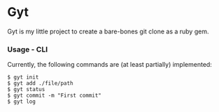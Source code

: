 Gyt
===

Gyt is my little project to create a bare-bones git clone as a ruby gem.

### Usage - CLI

Currently, the following commands are (at least partially) implemented:

```
$ gyt init
$ gyt add ./file/path
$ gyt status
$ gyt commit -m "First commit"
$ gyt log
```
